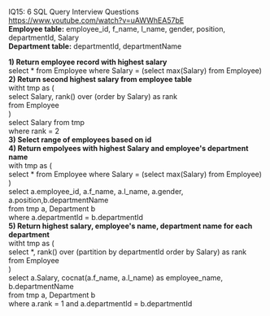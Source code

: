 IQ15: 6 SQL Query Interview Questions <br>
https://www.youtube.com/watch?v=uAWWhEA57bE <br>
**Employee table:** employee_id, f_name, l_name, gender, position, departmentId, Salary <br>
**Department table:** departmentId, departmentName <br>

**1) Return employee record with highest salary** <br>
select * from Employee where Salary = (select max(Salary) from Employee) <br>
**2) Return second highest salary from employee table** <br>
witht tmp as ( <br>
select Salary, rank() over (order by Salary) as rank <br>
from Employee <br>
) <br>
select Salary from tmp <br>
where rank = 2 <br>
**3) Select range of employees based on id** <br>
**4) Return empolyees with highest Salary and employee's department name** <br>
with tmp as ( <br>
select * from Employee where Salary = (select max(Salary) from Employee) <br>
) <br>
select a.employee_id, a.f_name, a.l_name, a.gender, a.position,b.departmentName <br>
from tmp a, Department b <br>
where a.departmentId = b.departmentId <br>
**5) Return highest salary, employee's name, department name for each department** <br>
witht tmp as ( <br>
select *, rank() over (partition by departmentId order by Salary) as rank <br>
from Employee <br>
) <br>
select a.Salary, cocnat(a.f_name, a.l_name) as employee_name, b.departmentName  <br>
from tmp a, Department b <br>
where a.rank = 1 and a.departmentId = b.departmentId <br>
